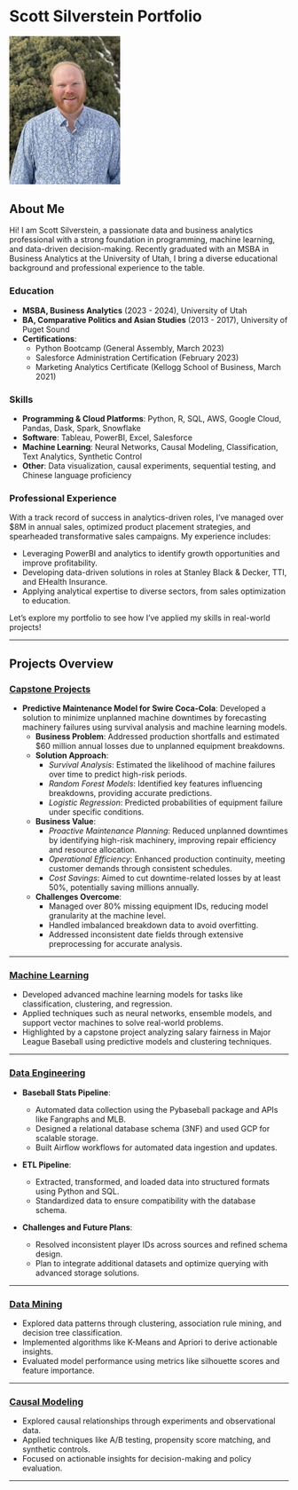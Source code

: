 # Scott Silverstein Portfolio

<img src="profile_pic.jpg" alt="Scott Silverstein" style="width: 200px; display: inline-block; margin: 0;" />

## About Me
Hi! I am Scott Silverstein, a passionate data and business analytics professional with a strong foundation in programming, machine learning, and data-driven decision-making. Recently graduated with an MSBA in Business Analytics at the University of Utah, I bring a diverse educational background and professional experience to the table.

### **Education**
- **MSBA, Business Analytics** (2023 - 2024), University of Utah
- **BA, Comparative Politics and Asian Studies** (2013 - 2017), University of Puget Sound
- **Certifications**:
  - Python Bootcamp (General Assembly, March 2023)
  - Salesforce Administration Certification (February 2023)
  - Marketing Analytics Certificate (Kellogg School of Business, March 2021)

### **Skills**
- **Programming & Cloud Platforms**: Python, R, SQL, AWS, Google Cloud, Pandas, Dask, Spark, Snowflake
- **Software**: Tableau, PowerBI, Excel, Salesforce
- **Machine Learning**: Neural Networks, Causal Modeling, Classification, Text Analytics, Synthetic Control
- **Other**: Data visualization, causal experiments, sequential testing, and Chinese language proficiency

### **Professional Experience**
With a track record of success in analytics-driven roles, I’ve managed over $8M in annual sales, optimized product placement strategies, and spearheaded transformative sales campaigns. My experience includes:
- Leveraging PowerBI and analytics to identify growth opportunities and improve profitability.
- Developing data-driven solutions in roles at Stanley Black & Decker, TTI, and EHealth Insurance.
- Applying analytical expertise to diverse sectors, from sales optimization to education.

Let’s explore my portfolio to see how I’ve applied my skills in real-world projects!

---

## Projects Overview

### [Capstone Projects](https://silvesco94.github.io/Swire-Cola-Capstone-/)
- **Predictive Maintenance Model for Swire Coca-Cola**: Developed a solution to minimize unplanned machine downtimes by forecasting machinery failures using survival analysis and machine learning models.
  - **Business Problem**: Addressed production shortfalls and estimated $60 million annual losses due to unplanned equipment breakdowns.
  - **Solution Approach**:
    - *Survival Analysis*: Estimated the likelihood of machine failures over time to predict high-risk periods.
    - *Random Forest Models*: Identified key features influencing breakdowns, providing accurate predictions.
    - *Logistic Regression*: Predicted probabilities of equipment failure under specific conditions.
  - **Business Value**:
    - *Proactive Maintenance Planning*: Reduced unplanned downtimes by identifying high-risk machinery, improving repair efficiency and resource allocation.
    - *Operational Efficiency*: Enhanced production continuity, meeting customer demands through consistent schedules.
    - *Cost Savings*: Aimed to cut downtime-related losses by at least 50%, potentially saving millions annually.
  - **Challenges Overcome**:
    - Managed over 80% missing equipment IDs, reducing model granularity at the machine level.
    - Handled imbalanced breakdown data to avoid overfitting.
    - <span style="font-weight: normal; font-style: normal;">Addressed inconsistent date fields through extensive preprocessing for accurate analysis.</span>


---

### [Machine Learning](https://silvesco94.github.io/Machine-Learning/)
- Developed advanced machine learning models for tasks like classification, clustering, and regression.
- Applied techniques such as neural networks, ensemble models, and support vector machines to solve real-world problems.
- Highlighted by a capstone project analyzing salary fairness in Major League Baseball using predictive models and clustering techniques.

---

### [Data Engineering](https://silvesco94.github.io/Data-Engineering/)
- **Baseball Stats Pipeline**:
  - Automated data collection using the Pybaseball package and APIs like Fangraphs and MLB.
  - Designed a relational database schema (3NF) and used GCP for scalable storage.
  - Built Airflow workflows for automated data ingestion and updates.

- **ETL Pipeline**:
  - Extracted, transformed, and loaded data into structured formats using Python and SQL.
  - Standardized data to ensure compatibility with the database schema.

- **Challenges and Future Plans**:
  - Resolved inconsistent player IDs across sources and refined schema design.
  - Plan to integrate additional datasets and optimize querying with advanced storage solutions.
---

### [Data Mining](https://silvesco94.github.io/Data-Mining/)
- Explored data patterns through clustering, association rule mining, and decision tree classification.
- Implemented algorithms like K-Means and Apriori to derive actionable insights.
- Evaluated model performance using metrics like silhouette scores and feature importance.
---

### [Causal Modeling](https://silvesco94.github.io/Causal-Experiments/)
- Explored causal relationships through experiments and observational data.
- Applied techniques like A/B testing, propensity score matching, and synthetic controls.
- Focused on actionable insights for decision-making and policy evaluation.
---




